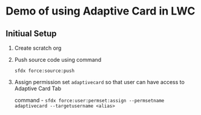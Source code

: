 # Demo of using Adaptive Card in LWC

 ## Initiual Setup
 1. Create scratch org
 2. Push source code using command 
 
     `sfdx force:source:push`
 3. Assign permission set `adaptivecard` so that user can have access to Adaptive Card Tab
 
    command - `sfdx force:user:permset:assign --permsetname adaptivecard --targetusername <alias>`